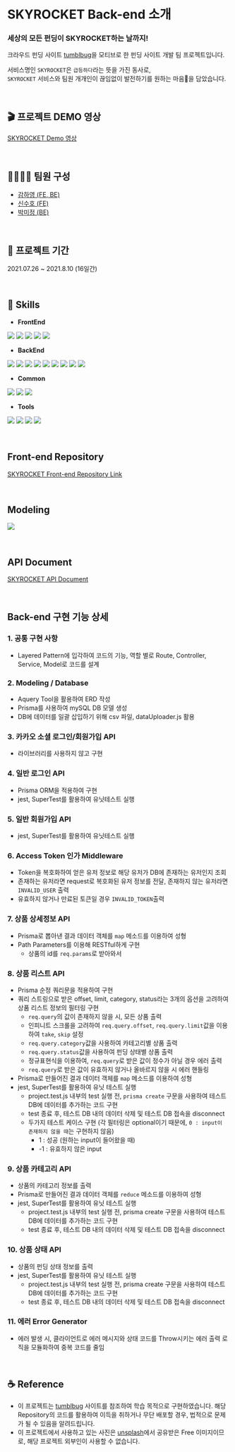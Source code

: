 # SKYROCKET Back-end 소개

### 세상의 모든 펀딩이 SKYROCKET하는 날까지!

크라우드 펀딩 사이트 <a href="https://tumblbug.com/" target="_blank">tumblbug</a>을 모티브로 한 펀딩 사이트 개발 팀 프로젝트입니다.

서비스명인 `SKYROCKET`은 `급등하다`라는 뜻을 가진 동사로,<br />
`SKYROCKET` 서비스와 팀원 개개인이 끊임없이 발전하기를 원하는 마음💖을 담았습니다.

<br />

## 🎬 프로젝트 DEMO 영상

[SKYROCKET Demo 영상](https://vimeo.com/585886529)

<br />

## 💁‍♀️💁‍♂️ 팀원 구성

- [감하영 (FE, BE)](https://github.com/iamhayoung)
- [신수호 (FE)](https://github.com/realsuhoman)
- [박미정 (BE)](https://github.com/undefinedP)

<br />

## 📆 프로젝트 기간

2021.07.26 ~ 2021.8.10 (16일간)

<br />

## 🔑 Skills

- **FrontEnd**

<img src="https://img.shields.io/badge/React-61DAFB?style=flat-square&logo=React&logoColor=black"/></a>
<img src="https://img.shields.io/badge/React_Hooks-61DAFB?style=flat-square&logo=React&logoColor=black"/></a>
<img src="https://img.shields.io/badge/React_Router-CA4245?style=flat-square&logo=ReactRouter&logoColor=black"/></a>
<img src="https://img.shields.io/badge/styled--components-DB7093?style=flat-square&logo=StyledComponents&logoColor=white"/></a>
<img src="https://img.shields.io/badge/JavaScript-F7DF1E?style=flat-square&logo=JavaScript&logoColor=white"/></a>

- **BackEnd**

<img src="https://img.shields.io/badge/Node.js-339933?style=flat-square&logo=Node.js&logoColor=white"/></a>
<img src="https://img.shields.io/badge/Express-000000?style=flat-square&logo=Express&logoColor=white"/></a>
<img src="https://img.shields.io/badge/Prisma-2D3748?style=flat-square&logo=Prisma&logoColor=white"/></a>
<img src="https://img.shields.io/badge/Bcrypt-003A70?style=flat-square&logo=LetsEncrypt&logoColor=white"/></a>
<img src="https://img.shields.io/badge/JSONWebTokens-000000?style=flat-square&logo=JSONWebTokens&logoColor=white"/></a>
<img src="https://img.shields.io/badge/Babel-F9DC3E?style=flat-square&logo=Babel&logoColor=white"/></a>
<img src="https://img.shields.io/badge/MySQL-4479A1?style=flat-square&logo=MySQL&logoColor=white"/></a>
<img src="https://img.shields.io/badge/Jest-c21325?style=flat-square&logo=Jest&logoColor=white"/></a>
<img src="https://img.shields.io/badge/Nodemon-76D04B?style=flat-square&logo=Nodemon&logoColor=white"/></a>

- **Common**

<img src="https://img.shields.io/badge/Git-F05032?style=flat-square&logo=Git&logoColor=white"/></a>
<img src="https://img.shields.io/badge/ESLint-4B32C3?style=flat-square&logo=ESLint&logoColor=white"/></a>
<img src="https://img.shields.io/badge/Prettier-F7B93E?style=flat-square&logo=Prettier&logoColor=white"/></a>

- **Tools**

<img src="https://img.shields.io/badge/Trello-0052CC?style=flat-square&logo=Trello&logoColor=white"/></a>
<img src="https://img.shields.io/badge/Slack-4A154B?style=flat-square&logo=Slack&logoColor=white"/></a>
<img src="https://img.shields.io/badge/GitHub-181717?style=flat-square&logo=GitHub&logoColor=white"/></a>
<img src="https://img.shields.io/badge/Postman-FF6C37?style=flat-square&logo=Postman&logoColor=white"/></a>

<br />

## Front-end Repository

[SKYROCKET Front-end Repository Link](https://github.com/wecode-bootcamp-korea/fullstack1-2nd-SKYROCKET-frontend)

<br />

## Modeling

![](https://user-images.githubusercontent.com/50080535/129067879-a51d65b3-e5a6-412f-b242-3508713d9f9e.png)

<br />

## API Document

[SKYROCKET API Document](https://documenter.getpostman.com/view/15812613/Tzsfo5jL)

<br />

## Back-end 구현 기능 상세

### 1. 공통 구현 사항

- Layered Pattern에 입각하여 코드의 기능, 역할 별로 Route, Controller, Service, Model로 코드를 설계

### 2. Modeling / Database

- Aquery Tool을 활용하여 ERD 작성
- Prisma를 사용하여 mySQL DB 모델 생성
- DB에 데이터를 일괄 삽입하기 위해 csv 파일, dataUploader.js 활용

### 3. 카카오 소셜 로그인/회원가입 API

- 라이브러리를 사용하지 않고 구현

### 4. 일반 로그인 API

- Prisma ORM을 적용하여 구현
- jest, SuperTest를 활용하여 유닛테스트 실행

### 5. 일반 회원가입 API

- jest, SuperTest를 활용하여 유닛테스트 실행

### 6. Access Token 인가 Middleware

- Token을 복호화하여 얻은 유저 정보로 해당 유저가 DB에 존재하는 유저인지 조회
- 존재하는 유저라면 request로 복호화된 유저 정보를 전달, 존재하지 않는 유저라면 `INVALID_USER` 출력
- 유효하지 않거나 만료된 토큰일 경우 `INVALID_TOKEN`출력

### 7. 상품 상세정보 API

- Prisma로 뽑아낸 결과 데이터 객체를 `map` 메소드를 이용하여 성형
- Path Parameters를 이용해 RESTful하게 구현
  - 상품의 id를 `req.params`로 받아와서

### 8. 상품 리스트 API

- Prisma 순정 쿼리문을 적용하여 구현
- 쿼리 스트링으로 받은 offset, limit, category, status라는 3개의 옵션을 고려하여 상품 리스트 정보의 필터링 구현
  - `req.query`의 값이 존재하지 않을 시, 모든 상품 출력
  - 인피니트 스크롤을 고려하여 `req.query.offset`, `req.query.limit`값을 이용하여 `take`, `skip` 설정
  - `req.query.category`값을 사용하여 카테고리별 상품 출력
  - `req.query.status`값을 사용하여 펀딩 상태별 상품 출력
  - 정규표현식을 이용하여, `req.query`로 받은 값이 정수가 아닐 경우 에러 출력
  - `req.query`로 받은 값이 유효하지 않거나 올바르지 않을 시 에러 핸들링
- Prisma로 만들어진 결과 데이터 객체를 `map` 메소드를 이용하여 성형
- jest, SuperTest를 활용하여 유닛 테스트 실행
  - project.test.js 내부의 test 실행 전, `prisma create` 구문을 사용하여 테스트 DB에 데이터를 추가하는 코드 구현
  - test 종료 후, 테스트 DB 내의 데이터 삭제 및 테스트 DB 접속을 disconnect
  - 두가지 테스트 케이스 구현 (각 필터링은 optional이기 때문에, `0 : input이 존재하지 않을 때`는 구현하지 않음)
    - 1 : 성공 (원하는 input이 들어왔을 때)
    - -1 : 유효하지 않은 input

### 9. 상품 카테고리 API

- 상품의 카테고리 정보를 출력
- Prisma로 만들어진 결과 데이터 객체를 `reduce` 메소드를 이용하여 성형
- jest, SuperTest를 활용하여 유닛 테스트 실행
  - project.test.js 내부의 test 실행 전, prisma create 구문을 사용하여 테스트 DB에 데이터를 추가하는 코드 구현
  - test 종료 후, 테스트 DB 내의 데이터 삭제 및 테스트 DB 접속을 disconnect

### 10. 상품 상태 API

- 상품의 펀딩 상태 정보를 출력
- jest, SuperTest를 활용하여 유닛 테스트 실행
  - project.test.js 내부의 test 실행 전, prisma create 구문을 사용하여 테스트 DB에 데이터를 추가하는 코드 구현
  - test 종료 후, 테스트 DB 내의 데이터 삭제 및 테스트 DB 접속을 disconnect

### 11. 에러 Error Generator

- 에러 발생 시, 클라이언트로 에러 메시지와 상태 코드를 Throw시키는 에러 출력 로직을 모듈화하여 중복 코드를 줄임

<br />

## ☕️ Reference

- 이 프로젝트는 [tumblbug](https://tumblbug.com/) 사이트를 참조하여 학습 목적으로 구현하였습니다. 해당 Repository의 코드를 활용하여 이득을 취하거나 무단 배포할 경우, 법적으로 문제가 될 수 있음을 알려드립니다.
- 이 프로젝트에서 사용하고 있는 사진은 [unsplash](https://unsplash.com/)에서 공유받은 Free 이미지이므로, 해당 프로젝트 외부인이 사용할 수 없습니다.
